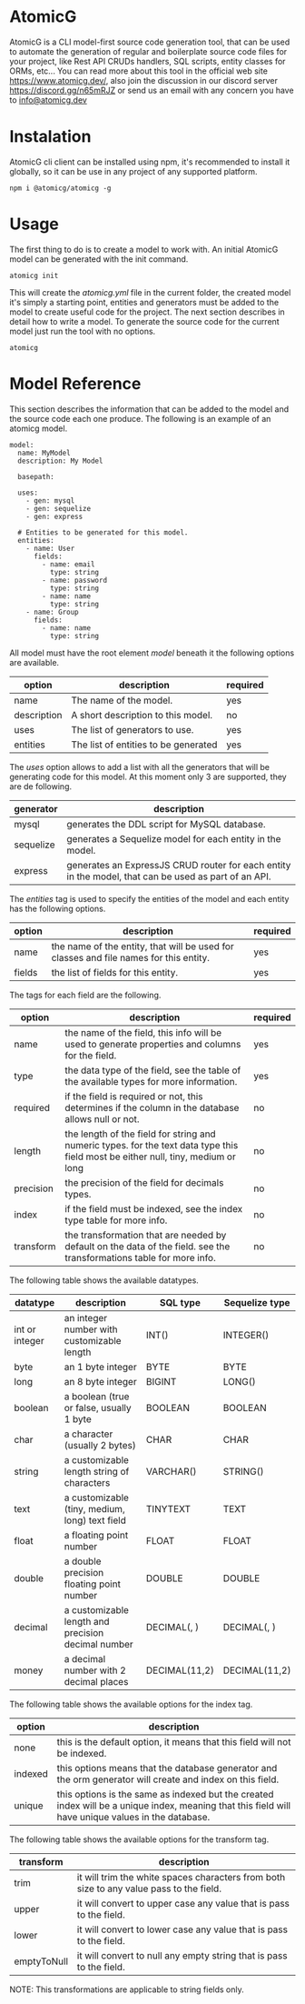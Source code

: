 # AtomicG

AtomicG is a CLI model-first source code generation tool, that can be used to automate the generation of regular and 
boilerplate source code files for your project, like Rest API CRUDs handlers, SQL scripts, entity classes for ORMs, etc...
You can read more about this tool in the official web site https://www.atomicg.dev/, also join the discussion in our 
discord server https://discord.gg/n65mRJZ or send us an email with any concern you have to info@atomicg.dev

# Instalation

AtomicG cli client can be installed using npm, it's recommended to install it globally, so it can be use in any project of 
any supported platform.

    npm i @atomicg/atomicg -g

# Usage

The first thing to do is to create a model to work with. An initial AtomicG model can be generated with the init command.

    atomicg init

This will create the *atomicg.yml* file in the current folder, the created model it's simply a starting point, entities 
and generators must be added to the model to create useful code for the project. The next section describes in detail
how to write a model. To generate the source code for the current model just run the tool with no options.

    atomicg    

# Model Reference

This section describes the information that can be added to the model and the source code each one produce. The following
is an example of an atomicg model.

    model:
      name: MyModel
      description: My Model
    
      basepath:
    
      uses:
        - gen: mysql
        - gen: sequelize
        - gen: express
    
      # Entities to be generated for this model.
      entities:
        - name: User
          fields:
            - name: email
              type: string
            - name: password
              type: string
            - name: name
              type: string
        - name: Group
          fields:
            - name: name
              type: string

All model must have the root element *model* beneath it the following options are available.

| option      | description                          | required |
|-------------|--------------------------------------|----------|
| name        | The name of the model.               | yes      |
| description | A short description to this model.   | no       |
| uses        | The list of generators to use.       | yes      |
| entities    | The list of entities to be generated | yes      |

The *uses* option allows to add a list with all the generators that will be generating code for this model. At this moment 
only 3 are supported, they are de following.

| generator | description                                                                                          |
|-----------|------------------------------------------------------------------------------------------------------|
| mysql     | generates the DDL script for MySQL database.                                                         |
| sequelize | generates a Sequelize model for each entity in the model.                                            |
| express   | generates an ExpressJS CRUD router for each entity in the model, that can be used as part of an API. |

The *entities* tag is used to specify the entities of the model and each entity has the following options.

| option | description                                                                           | required |
|--------|---------------------------------------------------------------------------------------|----------|
| name   | the name of the entity, that will be used for classes and file names for this entity. | yes      |
| fields | the list of fields for this entity.                                                   | yes      |
 
The tags for each field are the following.

| option    | description                                                                                                                       | required |
|-----------|-----------------------------------------------------------------------------------------------------------------------------------|----------|
| name      | the name of the field, this info will be used to generate properties and columns for the field.                                   | yes      |
| type      | the data type of the field, see the table of the available types for more information.                                            | yes      |
| required  | if the field is required or not, this determines if the column in the database allows null or not.                                | no       |
| length    | the length of the field for string and numeric types. for the text data type this field most be either null, tiny, medium or long | no       |
| precision | the precision of the field for decimals types.                                                                                    | no       |
| index     | if the field must be indexed, see the index type table for more info.                                                             | no       |
| transform | the transformation that are needed by default on the data of the field. see the transformations table for more info.              | no       |

The following table shows the available datatypes.

| datatype       | description                                        | SQL type                          | Sequelize type                 |
|----------------|----------------------------------------------------|-----------------------------------|--------------------------------|
| int or integer | an integer number with customizable length         | INT(<length>)                     | INTEGER(<length>)              |
| byte           | an 1 byte integer                                  | BYTE                              | BYTE                           |
| long           | an 8 byte integer                                  | BIGINT                            | LONG(<length>)                 |
| boolean        | a boolean (true or false, usually 1 byte           | BOOLEAN                           | BOOLEAN                        |
| char           | a character (usually 2 bytes)                      | CHAR                              | CHAR                           |
| string         | a customizable length string of characters         | VARCHAR(<length>)                 | STRING(<length>)               |
| text           | a customizable (tiny, medium, long) text field     | TINYTEXT|TEXT|MEDIUMTEXT|LONGTEXT | TEXT(tiny|medium|long)         |
| float          | a floating point number                            | FLOAT                             | FLOAT                          |
| double         | a double precision floating point number           | DOUBLE                            | DOUBLE                         |
| decimal        | a customizable length and precision decimal number | DECIMAL(<length>, <precision>)    | DECIMAL(<length>, <precision>) |
| money          | a decimal number with 2 decimal places             | DECIMAL(11,2)                     | DECIMAL(11,2)                  |

The following table shows the available options for the index tag.

| option  | description                                                                                                                                         |
|---------|-----------------------------------------------------------------------------------------------------------------------------------------------------|
| none    | this is the default option, it means that this field will not be indexed.                                                                           |
| indexed | this options means that the database generator and the orm generator will create and index on this field.                                           |
| unique  | this options is the same as indexed but the created index will be a unique index,  meaning that this field will have unique values in the database. |

The following table shows the available options for the transform tag.

| transform   | description                                                                             |
|-------------|-----------------------------------------------------------------------------------------|
| trim        | it will trim the white spaces characters from both size to any value pass to the field. |
| upper       | it will convert to upper case any value that is pass to the field.                      |
| lower       | it will convert to lower case any value that is pass to the field.                      |
| emptyToNull | it will convert to null any empty string that is pass to the field.                     |

NOTE: This transformations are applicable to string fields only.